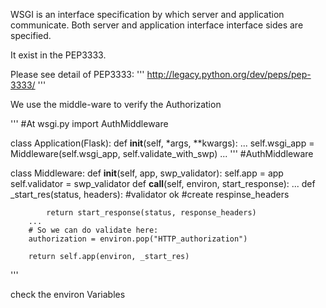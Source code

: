 WSGI is an interface specification by which server and application communicate. Both server and application interface interface sides are specified.

It exist in the PEP3333.

Please see detail of PEP3333:
'''
http://legacy.python.org/dev/peps/pep-3333/
'''

We use the middle-ware to verify the Authorization

'''
#At wsgi.py 
import AuthMiddleware

class Application(Flask):
    def __init__(self, *args, **kwargs):
        ...
        self.wsgi_app = Middleware(self.wsgi_app, self.validate_with_swp)
        ...
'''
#AuthMiddleware

class Middleware:
    def __init__(self, app, swp_validator):
        self.app = app
        self.validator = swp_validator
    def __call__(self, environ, start_response):
        ...
        def _start_res(status, headers):
            #validator ok
            #create respinse_headers

            return start_response(status, response_headers)
        ...
        # So we can do validate here:
        authorization = environ.pop("HTTP_authorization")

        return self.app(environ, _start_res)
'''

check the environ Variables
